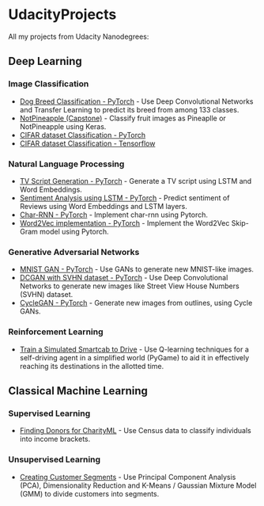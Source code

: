 # UdacityProjects

All my projects from Udacity Nanodegrees:

## Deep Learning

### Image Classification

- [Dog Breed Classification - PyTorch](https://github.com/pareshppp/UdacityProjects/tree/master/Deep-Learning-Nanodegree/deep-learning-v2-pytorch/project-dog-classification) - Use Deep Convolutional Networks and Transfer Learning to predict its breed from among 133 classes.
- [NotPineapple (Capstone)](https://github.com/pareshppp/UdacityProjects/tree/master/Machine_Learning_Engineer_Nanodegree/Capstone---NotPineapple) - Classify fruit images as Pineaplle or NotPineapple using Keras.
- [CIFAR dataset Classification - PyTorch](https://github.com/pareshppp/UdacityProjects/tree/master/Deep-Learning-Nanodegree/deep-learning-v2-pytorch/convolutional-neural-networks/cifar-cnn)
- [CIFAR dataset Classification - Tensorflow](https://github.com/pareshppp/UdacityProjects/tree/master/Machine_Learning_Engineer_Nanodegree/Image_Classification_CIFAR-10)

### Natural Language Processing

- [TV Script Generation - PyTorch](https://github.com/pareshppp/UdacityProjects/tree/master/Deep-Learning-Nanodegree/deep-learning-v2-pytorch/project-tv-script-generation) - Generate a TV script using LSTM and Word Embeddings.
- [Sentiment Analysis using LSTM - PyTorch](https://github.com/pareshppp/UdacityProjects/blob/master/Deep-Learning-Nanodegree/deep-learning-v2-pytorch/sentiment-rnn/Sentiment_RNN_Exercise.ipynb) - Predict sentiment of Reviews using Word Embeddings and LSTM layers.
- [Char-RNN - PyTorch](https://github.com/pareshppp/UdacityProjects/tree/master/Deep-Learning-Nanodegree/deep-learning-v2-pytorch/recurrent-neural-networks/char-rnn) - Implement char-rnn using Pytorch.
- [Word2Vec implementation - PyTorch](https://github.com/pareshppp/UdacityProjects/tree/master/Deep-Learning-Nanodegree/deep-learning-v2-pytorch/word2vec-embeddings) - Implement the Word2Vec Skip-Gram model using Pytorch.


### Generative Adversarial Networks

- [MNIST GAN - PyTorch](https://github.com/pareshppp/UdacityProjects/tree/master/Deep-Learning-Nanodegree/deep-learning-v2-pytorch/gan-mnist) - Use GANs to generate new MNIST-like images.
- [DCGAN with SVHN dataset - PyTorch](https://github.com/pareshppp/UdacityProjects/blob/master/Deep-Learning-Nanodegree/deep-learning-v2-pytorch/dcgan-svhn/DCGAN_Solution.ipynb) - Use Deep Convolutional Networks to generate new images like Street View House Numbers (SVHN) dataset.
- [CycleGAN - PyTorch](https://github.com/pareshppp/UdacityProjects/tree/master/Deep-Learning-Nanodegree/deep-learning-v2-pytorch/cycle-gan) - Generate new images from outlines, using Cycle GANs.


### Reinforcement Learning

- [Train a Simulated Smartcab to Drive](https://github.com/pareshppp/UdacityProjects/tree/master/Machine_Learning_Engineer_Nanodegree/Training_a_SmartCab_to_Drive) - Use Q-learning techniques for a self-driving agent in a simplified world (PyGame) to aid it in effectively reaching its destinations in the allotted time.


## Classical Machine Learning

### Supervised Learning

- [Finding Donors for CharityML](https://github.com/pareshppp/UdacityProjects/tree/master/Machine_Learning_Engineer_Nanodegree/Finding_Donors_for_CharityML) - Use Census data to classify individuals into income brackets.

### Unsupervised Learning

- [Creating Customer Segments](https://github.com/pareshppp/UdacityProjects/tree/master/Machine_Learning_Engineer_Nanodegree/Creating_Customer_Segments) - Use Principal Component Analysis (PCA), Dimensionality Reduction and K-Means / Gaussian Mixture Model (GMM) to divide customers into segments.
